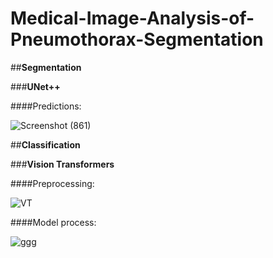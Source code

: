 # Medical-Image-Analysis-of-Pneumothorax-Segmentation

##**Segmentation**

###**UNet++**

####Predictions:

![Screenshot (861)](https://user-images.githubusercontent.com/34074339/126292915-8004ff66-427d-4500-b6ba-57a897705ecf.png)


##**Classification**

###**Vision Transformers**

####Preprocessing:

![VT](https://user-images.githubusercontent.com/34074339/126175586-f8e1f625-0cfe-4413-949f-407da0f1e7e9.png)

####Model process:

![ggg](https://user-images.githubusercontent.com/34074339/126296936-f5fa61d5-89bc-49de-b815-3586232e8e39.gif)

